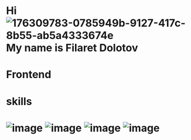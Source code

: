# Hi   ![176309783-0785949b-9127-417c-8b55-ab5a4333674e](https://user-images.githubusercontent.com/97385029/236337276-219b9071-0e86-4554-b623-58ddef8a7494.gif) My name is Filaret Dolotov
 
# Frontend

# skills

# ![image](https://user-images.githubusercontent.com/97385029/236344453-e4322678-ff7c-4833-858e-840d80ac5db6.png) ![image](https://user-images.githubusercontent.com/97385029/236344522-1240d6b2-41f7-409a-96ab-2b5b5fc428ef.png) ![image](https://user-images.githubusercontent.com/97385029/236344606-b2238b90-ff5e-4aa6-b962-ce802a61e880.png) ![image](https://user-images.githubusercontent.com/97385029/236344640-567a612b-f703-4825-bc2a-d7c46532628e.png) #






<!--
**dolotov-fil/dolotov-fil** is a ✨ _special_ ✨ repository because its `README.md` (this file) appears on your GitHub profile.

Here are some ideas to get you started:

- 🔭 I’m currently working on ...
- 🌱 I’m currently learning ...
- 👯 I’m looking to collaborate on ...
- 🤔 I’m looking for help with ...
- 💬 Ask me about ...
- 📫 How to reach me: ...
- 😄 Pronouns: ...
- ⚡ Fun fact: ...
-->
